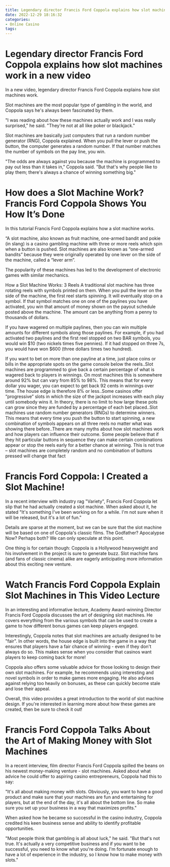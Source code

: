 ```yaml
---
title: Legendary director Francis Ford Coppola explains how slot machines work in a new video 
date: 2022-12-29 18:16:32
categories:
- Online Casino
tags:
---
```



#  Legendary director Francis Ford Coppola explains how slot machines work in a new video 

In a new video, legendary director Francis Ford Coppola explains how slot machines work. 

Slot machines are the most popular type of gambling in the world, and Coppola says he's always been fascinated by them. 

"I was reading about how these machines actually work and I was really surprised," he said. "They're not at all like poker or blackjack." 

Slot machines are basically just computers that run a random number generator (RNG), Coppola explained. When you pull the lever or push the button, the computer generates a random number. If that number matches the number of symbols on the pay line, you win. 

"The odds are always against you because the machine is programmed to pay out less than it takes in," Coppola said. "But that's why people like to play them; there's always a chance of winning something big."

#  How does a Slot Machine Work? Francis Ford Coppola Shows You How It’s Done 

In this tutorial Francis Ford Coppola explains how a slot machine works.

“A slot machine, also known as fruit machine, one-armed bandit and pokie (in slang) is a casino gambling machine with three or more reels which spin when a button is pushed. Slot machines are also known as “one-armed bandits” because they were originally operated by one lever on the side of the machine, called a “lever arm”.

The popularity of these machines has led to the development of electronic games with similar mechanics.

How a Slot Machine Works: 3 Reels 
A traditional slot machine has three rotating reels with symbols printed on them. When you pull the lever on the side of the machine, the first reel starts spinning. It will eventually stop on a symbol. If that symbol matches one on one of the paylines you have activated, you win that amount of money shown on the payout schedule posted above the machine. The amount can be anything from a penny to thousands of dollars.

If you have wagered on multiple paylines, then you can win multiple amounts for different symbols along those paylines. For example, if you had activated two paylines and the first reel stopped on two BAR symbols, you would win $10 (two nickels times five pennies). If it had stopped on three 7s, you would have won $600 (three dollars times two hundred).

If you want to bet on more than one payline at a time, just place coins or bills in the appropriate spots on the game console below the reels..Slot machines are programmed to give back a certain percentage of what is wagered back to players in winnings. On most machines this is somewhere around 92% but can vary from 85% to 98%. This means that for every dollar you wager, you can expect to get back 92 cents in winnings over time. The house edge is therefore 8% or less..Some casinos offer “progressive” slots in which the size of the jackpot increases with each play until somebody wins it. In theory, there is no limit to how large these pots can grow since they are funded by a percentage of each bet placed..Slot machines use random number generators (RNGs) to determine winners. This means that every time you push the button to start spinning, a new combination of symbols appears on all three reels no matter what was showing there before..There are many myths about how slot machines work and how players can influence their outcome. Some people believe that if they hit particular buttons in sequence they can make certain combinations appear or stop the reels early for a better chance at winning. This is not true – slot machines are completely random and no combination of buttons pressed will change that fact

#  Francis Ford Coppola: I Created a Slot Machine! 

In a recent interview with industry rag "Variety", Francis Ford Coppola let slip that he had actually created a slot machine. When asked about it, he stated "It's something I've been working on for a while. I'm not sure when it will be released, but it's a lot of fun." 

Details are sparse at the moment, but we can be sure that the slot machine will be based on one of Coppola's classic films. The Godfather? Apocalypse Now? Perhaps both? We can only speculate at this point. 

One thing is for certain though: Coppola is a Hollywood heavyweight and his involvement in the project is sure to generate buzz. Slot machine fans (and fans of classic cinema) alike are eagerly anticipating more information about this exciting new venture.

#  Watch Francis Ford Coppola Explain Slot Machines in This Video Lecture 

In an interesting and informative lecture, Academy Award-winning Director Francis Ford Coppola discusses the art of designing slot machines. He covers everything from the various symbols that can be used to create a game to how different bonus games can keep players engaged. 

Interestingly, Coppola notes that slot machines are actually designed to be "fair". In other words, the house edge is built into the game in a way that ensures that players have a fair chance of winning - even if they don't always do so. This makes sense when you consider that casinos want players to keep coming back for more! 

Coppola also offers some valuable advice for those looking to design their own slot machines. For example, he recommends using interesting and novel symbols in order to make games more engaging. He also advises against relying too heavily on bonuses, as these can quickly become stale and lose their appeal. 

Overall, this video provides a great introduction to the world of slot machine design. If you're interested in learning more about how these games are created, then be sure to check it out!

#  Francis Ford Coppola Talks About the Art of Making Money with Slot Machines

In a recent interview, film director Francis Ford Coppola spilled the beans on his newest money-making venture - slot machines. Asked about what advice he could offer to aspiring casino entrepreneurs, Coppola had this to say:

"It's all about making money with slots. Obviously, you want to have a good product and make sure that your machines are fun and entertaining for players, but at the end of the day, it's all about the bottom line. So make sure you set up your business in a way that maximizes profits."

When asked how he became so successful in the casino industry, Coppola credited his keen business sense and ability to identify profitable opportunities.

"Most people think that gambling is all about luck," he said. "But that's not true. It's actually a very competitive business and if you want to be successful, you need to know what you're doing. I'm fortunate enough to have a lot of experience in the industry, so I know how to make money with slots."
